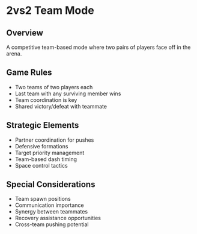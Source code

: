 # 2vs2 Team Mode

## Overview
A competitive team-based mode where two pairs of players face off in the arena.

## Game Rules
- Two teams of two players each
- Last team with any surviving member wins
- Team coordination is key
- Shared victory/defeat with teammate

## Strategic Elements
- Partner coordination for pushes
- Defensive formations
- Target priority management
- Team-based dash timing
- Space control tactics

## Special Considerations
- Team spawn positions
- Communication importance
- Synergy between teammates
- Recovery assistance opportunities
- Cross-team pushing potential